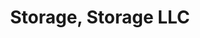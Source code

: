 ---
title: "Storage, Storage LLC"
url: /grand-junction/storage-storage-llc/
shop: storage rental
---